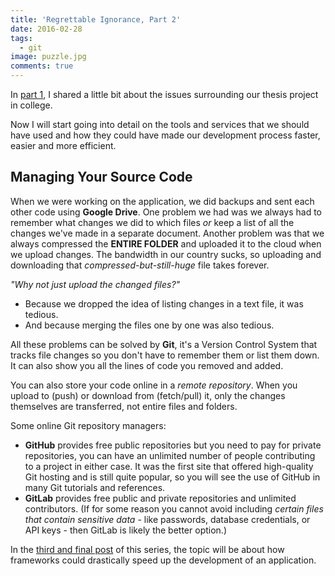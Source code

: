 ```yaml
---
title: 'Regrettable Ignorance, Part 2'
date: 2016-02-28
tags:
  - git
image: puzzle.jpg
comments: true
---
```

In [part 1](/blog/regrettable-ignorance-part-1), I shared a little bit about the issues surrounding our thesis project in college.

Now I will start going into detail on the tools and services that we should have used and how they could have made our development process faster, easier and more efficient.

## Managing Your Source Code

When we were working on the application, we did backups and sent each other code using **Google Drive**. One problem we had was we always had to remember what changes we did to which files *or* keep a list of all the changes we've made in a separate document. Another problem was that we always compressed the **ENTIRE FOLDER** and uploaded it to the cloud when we upload changes. The bandwidth in our country sucks, so uploading and downloading that *compressed-but-still-huge* file takes forever.

*"Why not just upload the changed files?"*

- Because we dropped the idea of listing changes in a text file, it was tedious.
- And because merging the files one by one was also tedious.

All these problems can be solved by **Git**, it's a Version Control System that tracks file changes so you don't have to remember them or list them down. It can also show you all the lines of code you removed and added.

You can also store your code online in a *remote repository*. When you upload to (push) or download from (fetch/pull) it, only the changes themselves are transferred, not entire files and folders.

Some online Git repository managers:

- **GitHub** provides free public repositories but you need to pay for private repositories, you can have an unlimited number of people contributing to a project in either case. It was the first site that offered high-quality Git hosting and is still quite popular, so you will see the use of GitHub in many Git tutorials and references.
- **GitLab** provides free public and private repositories and unlimited contributors. (If for some reason you cannot avoid including *certain files that contain sensitive data* - like passwords, database credentials, or API keys - then GitLab is likely the better option.)

In the [third and final post](/blog/regrettable-ignorance-part-3) of this series, the topic will be about how frameworks could drastically speed up the development of an application.
